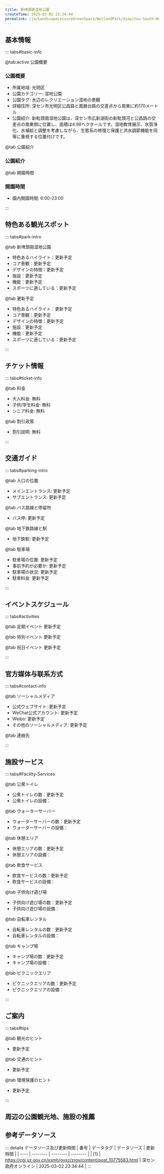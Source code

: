 ```yaml
---
title: 新埤頭南湿地公園
createTime: 2025-03-02 23:34:44
permalink: /ja/LandscapeLeisureGreenSpace/WetlandPark/Xinpitou-South-Wetland-Park/
---
```



<script setup>
import ImageSwiper from '/.vuepress/theme/components/ImageSwiper.vue'
// 轮播图数据
const swiperItems = [
    {
                link: 'https://cgj.sz.gov.cn/img/4/4006/4006108/10775583.png',
                title: '新埤頭南湿地公園',
                description: '',
                author: '深セン政府オンライン',
                date: '2025/03/03'
                },
  {
                link: 'https://cgj.sz.gov.cn/img/4/4006/4006108/10775583.png',
                title: '新埤頭南湿地公園',
                description: '',
                author: '深セン政府オンライン',
                date: '2025/03/03'
                }
]
// 配置项
const swiperConfig = {
  height: 500,
  showInfo: true
}
</script>
<!-- 轮播图组件 -->
<ImageSwiper :items="swiperItems" :config="swiperConfig" />



## 基本情報

::: tabs#basic-info

@tab:active 公園概要
### 公園概要
- 所属地域: 光明区
- 公園カテゴリー: 湿地公園
- 公園タグ: 水辺のレクリエーション湿地の景観
- 詳細住所: 深セン市光明区公昌路と鳳勝台路の交差点から南東に約170メートル
- 公園紹介: 新毗頭南湿地公園は、深セン市広新湖街の新毗頭河と公昌路の交差点の南東側に位置し、面積は4.98ヘクタールです。湿地教育展示、水質浄化、水補給と調整を考慮しながら、生態系の修復と保護と洪水調節機能を同等に重視する位置付けです。

@tab 公園紹介
### 公園紹介
@tab 開園時間
### 開園時間
- 園内開園時間: 6:00-23:00

:::

## 特色ある観光スポット

::: tabs#park-intro

@tab 新埤頭南湿地公園
<ImageCard
image="https://cgj.sz.gov.cn/images/index20230710_1.png"
    title="新埤頭南湿地公園"
    description="園内には科学技術広場、水辺の太極板道、並木板道の3つの景観ノードがあり、水生植物11種、樹木28種、地被植物23種を含む62種の植物が植えられています。水生植物にはカンナ、カワラヒワ、スズラン、ガマなどがあり、樹木にはミズキ、カポック、カエデ、バウヒニア、オオバコなどがあり、地被植物にはタチバナサンゴ、アフリカジャスミン、ブルーリリー、ハマユウ、キバナヒメツリガネ、大葉油草などがあります。"
    date=""
    author="深セン政府オンライン"
/>


- 特色あるハイライト：更新予定
- コア景観：更新予定
- デザインの特徴：更新予定
- 施設：更新予定
- 機能：更新予定
- スポーツに適している：更新予定

@tab 更新予定
<ImageCard
image="https://cgj.sz.gov.cn/images/index20230710_1.png"
    title="新埤頭南湿地公園"
    description="園内には科学技術広場、水辺の太極板道、並木板道の3つの景観ノードがあり、水生植物11種、樹木28種、地被植物23種を含む62種の植物が植えられています。水生植物にはカンナ、カワラヒワ、スズラン、ガマなどがあり、樹木にはミズキ、カポック、カエデ、バウヒニア、オオバコなどがあり、地被植物にはタチバナサンゴ、アフリカジャスミン、ブルーリリー、ハマユウ、キバナヒメツリガネ、大葉油草などがあります。"
    date=""
    author="深セン政府オンライン"
/>


- 特色あるハイライト：更新予定
- コア景観：更新予定
- デザインの特徴：更新予定
- 施設：更新予定
- 機能：更新予定
- スポーツに適している：更新予定

:::

## チケット情報

::: tabs#ticket-info

@tab 料金
- 大人料金: 無料
- 子供/学生料金: 無料
- シニア料金: 無料

@tab 割引政策
- 割引説明: 無料

:::

## 交通ガイド

::: tabs#parking-intro

@tab 入口の位置
- メインエントランス: 更新予定
- サブエントランス: 更新予定

@tab バス路線と停留所
- バス停: 更新予定

@tab 地下鉄路線と駅
- 地下鉄駅: 更新予定

@tab 駐車場
- 駐車場の位置: 更新予定
- 事前予約が必要か: 更新予定
- 駐車場の状況: 更新予定
- 駐車料金: 更新予定

:::

## イベントスケジュール

::: tabs#activities

@tab 定期イベント
更新予定

@tab 特別イベント
更新予定

@tab 祝日イベント
更新予定

:::

## 官方媒体与联系方式

::: tabs#contact-info

@tab ソーシャルメディア
- 公式ウェブサイト: 更新予定
- WeChat公式アカウント: 更新予定
- Weibo: 更新予定
- その他のソーシャルメディア: 更新予定

@tab 連絡先

:::

## 施設サービス

::: tabs#Facility-Services

@tab 公衆トイレ
- 公衆トイレの数：更新予定
- 公衆トイレの設備：

@tab ウォーターサーバー
- ウォーターサーバーの数：更新予定
- ウォーターサーバーの設備：

@tab 休憩エリア
- 休憩エリアの数：更新予定
- 休憩エリアの設備：

@tab 飲食サービス
- 飲食サービスの数：更新予定
- 飲食サービスの設備：

@tab 子供向け遊び場
- 子供向け遊び場の数：更新予定
- 子供向け遊び場の設備：

@tab 自転車レンタル
- 自転車レンタルの数：更新予定
- 自転車レンタルの設備：

@tab キャンプ場
- キャンプ場の数：更新予定
- キャンプ場の設備：

@tab ピクニックエリア
- ピクニックエリアの数：更新予定
- ピクニックエリアの設備：

:::

## ご案内

::: tabs#tips

@tab 観光のヒント
- 更新予定

@tab 交通のヒント
- 更新予定

@tab 環境保護のヒント
- 更新予定

:::

## 周辺の公園観光地、施設の推薦

<CardGrid>
  <ImageCard
        image="http://cgj.sz.gov.cn/img/4/4006/4006109/10775584.jpg"
        title="大岩山森林公園"
        description="大岩山森林公園は光明区南部に位置し、総面積は1.61平方キロメートルです。公園は2020年3月に正式にオープンしました。東は観瀾、南は十堰に面しており、良好な生"
        href="/ja/LandscapeLeisureGreenSpace/ForestPark/Dayan Mountain Forest Park"
        author="深セン政府オンライン"
        date="2025/01/02"
      />
      <ImageCard
        image="http://cgj.sz.gov.cn/img/4/4006/4006109/10775584.jpg"
        title="大岩山森林公園"
        description="大岩山森林公園は光明区南部に位置し、総面積は1.61平方キロメートルです。公園は2020年3月に正式にオープンしました。東は観瀾、南は十堰に面しており、良好な生"
        href="/ja/LandscapeLeisureGreenSpace/ForestPark/Dayan Mountain Forest Park"
        author="深セン政府オンライン"
        date="2025/01/02"
      />
    </CardGrid>


## 参考データソース

::: details データソース及び更新時間
| 番号 | データタグ | データソース | 更新時間 |
| ---- | -------- | -------- | -------- |
| [1] | https://cgj.sz.gov.cn/xsmh/gysz/zrgy/content/post_10775583.html | 深セン政府オンライン | 2025-03-02 23:34:44 |
:::

